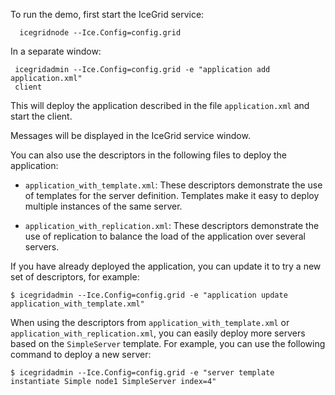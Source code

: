 To run the demo, first start the IceGrid service:

      icegridnode --Ice.Config=config.grid

In a separate window:

     icegridadmin --Ice.Config=config.grid -e "application add application.xml"
     client

This will deploy the application described in the file
`application.xml` and start the client.

Messages will be displayed in the IceGrid service window.

You can also use the descriptors in the following files to deploy
the application:

- `application_with_template.xml`: These descriptors demonstrate the use
  of templates for the server definition. Templates make it easy to
  deploy multiple instances of the same server.

- `application_with_replication.xml`: These descriptors demonstrate the
  use of replication to balance the load of the application over
  several servers.

If you have already deployed the application, you can update it to try
a new set of descriptors, for example:

    $ icegridadmin --Ice.Config=config.grid -e "application update application_with_template.xml"

When using the descriptors from `application_with_template.xml` or
`application_with_replication.xml`, you can easily deploy more servers
based on the `SimpleServer` template. For example, you can use the
following command to deploy a new server:

    $ icegridadmin --Ice.Config=config.grid -e "server template instantiate Simple node1 SimpleServer index=4"

